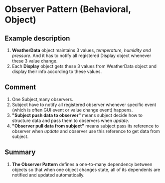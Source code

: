 # Observer Pattern (Behavioral, Object)

## Example description
1. **WeatherData** object maintains 3 values, _temperature, humidity and pressure_. And it has to notify all registered Display object whenever these 3 value change.
1. Each **Display** object gets these 3 values from WeatherData object and display their info according  to these values.

## Comment
1. One Subject,many observers.
1. Subject have to notify all registered observer whenever specific event (which is often GUI event or value change event) happens.
1. **"Subject push data to observer"** means subject decide how to structure data and pass them to observers when _update_.
1. **"Observer pull data from subject"** means subject pass its reference to observer when _update_ and observer use this reference to get data from subject.

## Summary
1. **The Observer Pattern** defines a one-to-many dependency between objects so that when one object changes state, all of its dependents are notified and updated automatically.